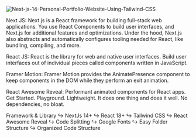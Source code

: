 ![Next-js-14-Personal-Portfolio-Website-Using-Tailwind-CSS](https://github.com/user-attachments/assets/c8cd5ec8-165a-4074-bf62-a53ade2d817a)

Next JS: Next.js is a React framework for building full-stack web applications. You use React Components to build user interfaces, and Next.js for additional features and optimizations. Under the hood, Next.js also abstracts and automatically configures tooling needed for React, like bundling, compiling, and more.

React JS: React is the library for web and native user interfaces. Build user interfaces out of individual pieces called components written in JavaScript.

Framer Motion: Framer Motion provides the AnimatePresence component to keep components in the DOM while they perform an exit animation.

React Awesome Reveal: Performant animated components for React apps. Get Started. Playground. Lightweight. It does one thing and does it well. No dependencies, no bloat.

Framework & Library
↪ NextJs 14+
↪ React 18+
↪ Tailwind CSS
↪ React Awesome Reveal 
↪ Code Splitting
↪ Google Fonts
↪ Easy Folder Structure
↪ Organized Code Structure
